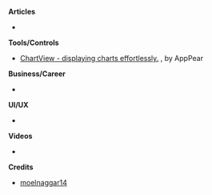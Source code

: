 
**Articles**

* 

**Tools/Controls**

* [ChartView - displaying charts effortlessly.](https://github.com/AppPear/ChartView) , by AppPear


**Business/Career**

* 

**UI/UX**

*

**Videos**

*

**Credits**

* [moelnaggar14](https://github.com/MoElnaggar14)
